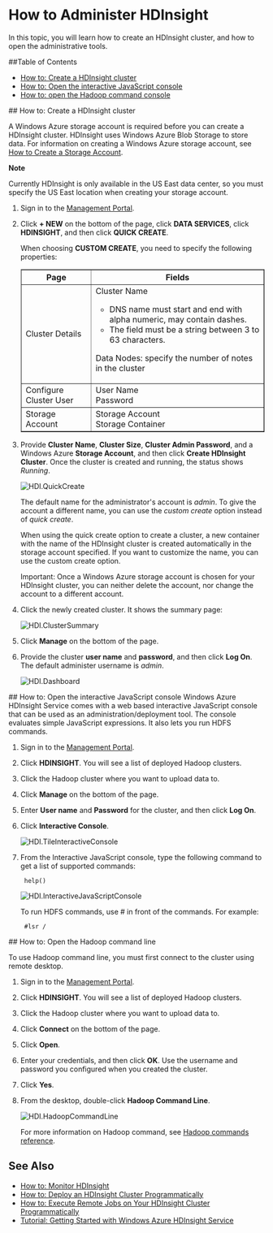 <properties linkid="manage-services-hdinsight-howto-administer-hdinsight" urlDisplayName="HDInsight Administration" pageTitle="How to administer HDInsight - Windows Azure Services" metaKeywords="hdinsight, hdinsight administration, hdinsight administration azure" metaDescription="Learn how to perform administrative tasks for the HDInsight service." umbracoNaviHide="0" disqusComments="1" writer="jgao" editor="mollybos" manager="paulettm" />

<div chunk="../chunks/hdinsight-left-nav.md" />

# How to Administer HDInsight

In this topic, you will learn how to create an HDInsight cluster, and how to open the administrative tools.

##Table of Contents

* [How to: Create a HDInsight cluster](#create)
* [How to: Open the interactive JavaScript console](#jsconsole)
* [How to: open the Hadoop command console](#hadoopcmd)

##<a id="create"></a> How to: Create a HDInsight cluster

A Windows Azure storage account is required before you can create a HDInsight cluster. HDInsight uses Windows Azure Blob Storage to store data. For information on creating a Windows Azure storage account, see [How to Create a Storage Account](http://www.windowsazure.com/en-us/manage/services/storage/how-to-create-a-storage-account/).

<div class="dev-callout">
<b>Note</b>
<p>Currently HDInsight is only available in the US East data center, so you must specify the US East location when creating your storage account.</p>
</div>


1. Sign in to the [Management Portal](https://manage.windowsazure.com).
2. Click **+ NEW** on the bottom of the page, click **DATA SERVICES**, click **HDINSIGHT**, and then click **QUICK CREATE**.

	When choosing **CUSTOM CREATE**, you need to specify the following properties:

	<table border='1'>
		<tr><th>Page</th><th>Fields</th></tr>
		<tr><td>Cluster Details</td>
			<td>Cluster Name
				<ul>
				<li>DNS name must start and end with alpha numeric, may contain dashes.</li>
				<li>The field must be a string between 3 to 63 characters.</li>
				</ul>
				<p>Data Nodes: specify the number of notes in the cluster</p>
				<ul>
				</ul>
			</td>
		</tr>
		<tr><td>Configure Cluster User</td>
			<td>User Name<br />
				Password</td>
		</tr>
		<tr><td>Storage Account</td>
			<td>Storage Account<br />
				Storage Container</td>
		</tr>
	
	</table>
3. Provide **Cluster Name**, **Cluster Size**, **Cluster Admin Password**, and a Windows Azure **Storage Account**, and then click **Create HDInsight Cluster**. Once the cluster is created and running, the status shows *Running*.

	![HDI.QuickCreate](../media/HDI.QuickCreate.PNG "Quick Create Cluster")

	The default name for the administrator's account is *admin*. To give the account a different name, you can use the *custom create* option instead of *quick create*.

	When using the quick create option to create a cluster, a new container with the name of the HDInsight cluster is created automatically in the storage account specified. If you want to customize the name, you can use the custom create option.

	Important: Once a Windows Azure storage account is chosen for your HDInsight cluster, you can neither delete the account, nor change the account to a different account.

4. Click the newly created cluster.  It shows the summary page:

	![HDI.ClusterSummary](../media/HDI.ClusterSummary.PNG "Cluster summary page")

5. Click **Manage** on the bottom of the page.
6. Provide the cluster **user name** and **password**, and then click **Log On**.  The default administer username is *admin*.

	![HDI.Dashboard](../media/HDI.Dashboard1.PNG "HDInsight Cluster DashBoard")


##<a id="jsconsole"></a> How to: Open the interactive JavaScript console
Windows Azure HDInsight Service comes with a web based interactive JavaScript console that can be used as an administration/deployment tool. The console evaluates simple JavaScript expressions. It also lets you run HDFS commands.

1. Sign in to the [Management Portal](https://manage.windowsazure.com).
2. Click **HDINSIGHT**. You will see a list of deployed Hadoop clusters.
3. Click the Hadoop cluster where you want to upload data to.
4. Click **Manage** on the bottom of the page.
5. Enter **User name** and **Password** for the cluster, and then click **Log On**.
6. Click **Interactive Console**.

	![HDI.TileInteractiveConsole](../media/HDI.TileInteractiveConsole.PNG "Interactive Console")

7. From the Interactive JavaScript console, type the following command to get a list of supported commands:
	
		help()

	![HDI.InteractiveJavaScriptConsole](../media/HDI.InteractiveJavaScriptConsole.PNG "Interactive JavsScript Console")

	To run HDFS commands, use # in front of the commands.  For example:

		#lsr /

##<a id="hadoopcmd"></a> How to: Open the Hadoop command line

To use Hadoop command line, you must first connect to the cluster using remote desktop. 

1. Sign in to the [Management Portal](https://manage.windowsazure.com).
2. Click **HDINSIGHT**. You will see a list of deployed Hadoop clusters.
3. Click the Hadoop cluster where you want to upload data to.
4. Click **Connect** on the bottom of the page.
5. Click **Open**.
6. Enter your credentials, and then click **OK**.  Use the username and password you configured when you created the cluster.
7. Click **Yes**.
8. From the desktop, double-click **Hadoop Command Line**.
		
	![HDI.HadoopCommandLine](../media/HDI.HadoopCommandLine.PNG "Hadoop command line")


	For more information on Hadoop command, see [Hadoop commands reference](http://hadoop.apache.org/docs/current/hadoop-project-dist/hadoop-common/CommandsManual.html).


## See Also
* [How to: Monitor HDInsight](/en-us/manage/services/hdinsight/howto-monitor-hdinsight/)
* [How to: Deploy an HDInsight Cluster Programmatically](/en-us/manage/services/hdinsight/howto-deploy-cluster/)
* [How to: Execute Remote Jobs on Your HDInsight Cluster Programmatically](/en-us/manage/services/hdinsight/howto-execute-jobs-programmatically/)
* [Tutorial: Getting Started with Windows Azure HDInsight Service](/en-us/manage/services/hdinsight/get-started-hdinsight/)
